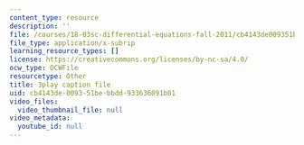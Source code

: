 ```yaml
---
content_type: resource
description: ''
file: /courses/18-03sc-differential-equations-fall-2011/cb4143de009351bebbdd933636091b01_vP-oRQqmeg4.vtt
file_type: application/x-subrip
learning_resource_types: []
license: https://creativecommons.org/licenses/by-nc-sa/4.0/
ocw_type: OCWFile
resourcetype: Other
title: 3play caption file
uid: cb4143de-0093-51be-bbdd-933636091b01
video_files:
  video_thumbnail_file: null
video_metadata:
  youtube_id: null
---
```

